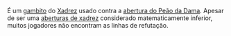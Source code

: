 É um [gambito](_insight/2024-07-05-Gambito.md) do [Xadrez](index/Xadrez.md) usado contra a [abertura do Peão da Dama](_draft/Abertura%20do%20Peão%20da%20Dama.md). Apesar de ser uma [aberturas de xadrez](index/Aberturas%20de%20xadrez.md) considerado matematicamente inferior, muitos jogadores não encontram as linhas de refutação.